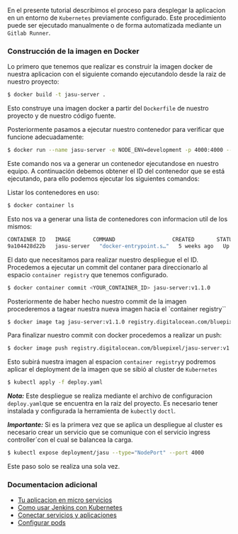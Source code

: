 En el presente tutorial describimos el proceso para desplegar la aplicacion en un entorno de `Kubernetes` previamente configurado. Este procedimiento puede ser ejecutado manualmente o de forma automatizada mediante un `Gitlab Runner`.

### Construcción de la imagen en Docker
Lo primero que tenemos que realizar es construir la imagen docker de nuestra aplicacion con el siguiente comando ejecutandolo desde la raiz de nuestro proyecto:
```BASH
$ docker build -t jasu-server .
```
Esto construye una imagen docker a partir del `Dockerfile` de nuestro proyecto y de nuestro código fuente.

Posteriormente pasamos a ejecutar nuestro contenedor para verificar que funcione adecuadamente:
```BASH
$ docker run --name jasu-server -e NODE_ENV=development -p 4000:4000 --rm -it jasu-server
```
Este comando nos va a generar un contenedor ejecutandose en nuestro equipo. A continuación debemos obtener el ID del contenedor que se está ejecutando, para ello podemos ejecutar los siguientes comandos:

Listar los contenedores en uso:
```BASH
$ docker container ls
```

Esto nos va a generar una lista de contenedores  con informacion util de los mismos: 
```BASH
CONTAINER ID   IMAGE       COMMAND                  CREATED       STATUS      PORTS                    NAMES
9a104428d22b   jasu-server   "docker-entrypoint.s…"   5 weeks ago   Up 4 days   0.0.0.0:4000->4000/tcp   jasu-server
```

El dato que necesitamos para realizar nuestro despliegue el el ID. Procedemos a ejecutar un commit del contaner para direccionarlo al espacio `container registry` que tenemos configurado.

```BASH
$ docker container commit <YOUR_CONTAINER_ID> jasu-server:v1.1.0
```

Posteriormente de haber hecho nuestro commit de la imagen procederemos a tagear nuestra nueva imagen hacia el `container registry``
```BASH
$ docker image tag jasu-server:v1.1.0 registry.digitalocean.com/bluepixel/jasu-server:v1.1.0
```

Para finalizar nuestro commit con docker procedemos a realizar un push: 
```BASH
$ docker image push registry.digitalocean.com/bluepixel/jasu-server:v1.1.0
```

Esto subirá nuestra imagen al espacion `container registry`y podremos aplicar el deployment de la imagen que se sibió al cluster de `Kubernetes`
```BASH
$ kubectl apply -f deploy.yaml
```
***Nota:*** Este despliegue se realiza mediante el archivo de configuracion `deploy.yaml`que se encuentra en la raiz del proyecto. Es necesario tener instalada y configurada la herramienta de `kubectl`y `doctl`.

***Importante:*** Si es la primera vez que se aplica un despliegue al cluster es necesario crear un servicio que se comunique con el servicio ìngress controller`con el cual se balancea la carga.
```BASH
$ kubectl expose deployment/jasu --type="NodePort" --port 4000
```
Este paso solo se realiza una sola vez.

### Documentacion adicional
- [Tu aplicacion en micro servicios](https://www.digitalocean.com/community/tech_talks/how-to-deploy-your-application-or-microservice-as-a-kubernetes-deployment)
- [Como usar Jenkins con Kubernetes](https://www.digitalocean.com/community/tutorials/how-to-install-jenkins-on-kubernetes)
- [Conectar servicios y aplicaciones](https://kubernetes.io/docs/concepts/services-networking/connect-applications-service/)
- [Configurar pods](https://kubernetes.io/docs/tasks/configure-pod-container/translate-compose-kubernetes/)
